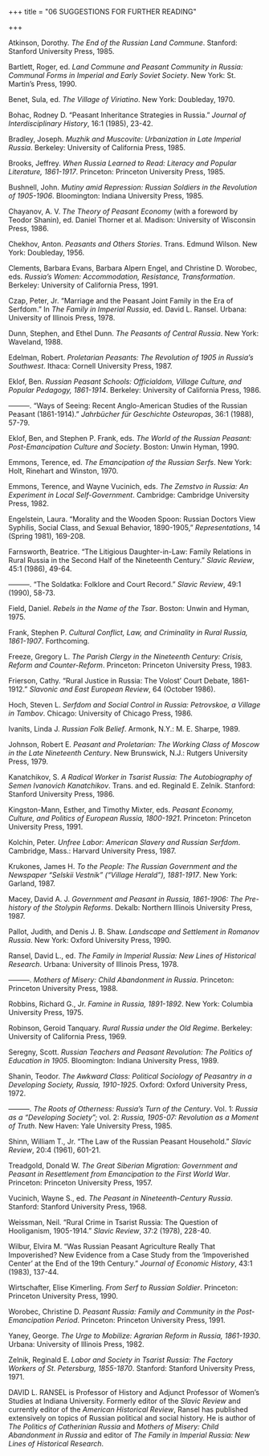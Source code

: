 +++
title = "06 SUGGESTIONS FOR FURTHER READING"

+++


Atkinson, Dorothy. *The End of the Russian Land Commune*. Stanford: Stanford University Press, 1985.

Bartlett, Roger, ed. *Land Commune and Peasant Community in Russia: Communal Forms in Imperial and Early Soviet Society*. New York: St. Martin’s Press, 1990.

Benet, Sula, ed. *The Village of Viriatino*. New York: Doubleday, 1970.

Bohac, Rodney D. “Peasant Inheritance Strategies in Russia.” *Journal of Interdisciplinary History*, 16:1 \(1985\), 23-42.

Bradley, Joseph. *Muzhik and Muscovite: Urbanization in Late Imperial Russia*. Berkeley: University of California Press, 1985.

Brooks, Jeffrey. *When Russia Learned to Read: Literacy and Popular Literature, 1861-1917*. Princeton: Princeton University Press, 1985.

Bushnell, John. *Mutiny amid Repression: Russian Soldiers in the Revolution of 1905-1906*. Bloomington: Indiana University Press, 1985.

Chayanov, A. V. *The Theory of Peasant Economy* \(with a foreword by Teodor Shanin\), ed. Daniel Thorner et al. Madison: University of Wisconsin Press, 1986.

Chekhov, Anton. *Peasants and Others Stories*. Trans. Edmund Wilson. New York: Doubleday, 1956.

Clements, Barbara Evans, Barbara Alpern Engel, and Christine D. Worobec, eds. *Russia’s Women: Accommodation, Resistance, Transformation*. Berkeley: University of California Press, 1991.

Czap, Peter, Jr. “Marriage and the Peasant Joint Family in the Era of Serfdom.” In *The Family in Imperial Russia*, ed. David L. Ransel. Urbana: University of Illinois Press, 1978.

Dunn, Stephen, and Ethel Dunn. *The Peasants of Central Russia*. New York: Waveland, 1988.

Edelman, Robert. *Proletarian Peasants: The Revolution of 1905 in Russia’s Southwest*. Ithaca: Cornell University Press, 1987.

Eklof, Ben. *Russian Peasant Schools: Officialdom, Village Culture, and Popular Pedagogy, 1861-1914*. Berkeley: University of California Press, 1986.

———. “Ways of Seeing: Recent Anglo-American Studies of the Russian Peasant \(1861-1914\).” *Jahrbücher für Geschichte Osteuropas*, 36:1 \(1988\), 57-79.

Eklof, Ben, and Stephen P. Frank, eds. *The World of the Russian Peasant: Post-Emancipation Culture and Society*. Boston: Unwin Hyman, 1990.

Emmons, Terence, ed. *The Emancipation of the Russian Serfs*. New York: Holt, Rinehart and Winston, 1970.

Emmons, Terence, and Wayne Vucinich, eds. *The Zemstvo in Russia: An Experiment in Local Self-Government*. Cambridge: Cambridge University Press, 1982.

Engelstein, Laura. “Morality and the Wooden Spoon: Russian Doctors View Syphilis, Social Class, and Sexual Behavior, 1890-1905,” *Representations*, 14 \(Spring 1981\), 169-208.

Farnsworth, Beatrice. “The Litigious Daughter-in-Law: Family Relations in Rural Russia in the Second Half of the Nineteenth Century.” *Slavic Review*, 45:1 \(1986\), 49-64.

———. “The Soldatka: Folklore and Court Record.” *Slavic Review*, 49:1 \(1990\), 58-73.

Field, Daniel. *Rebels in the Name of the Tsar*. Boston: Unwin and Hyman, 1975.

Frank, Stephen P. *Cultural Conflict, Law, and Criminality in Rural Russia, 1861-1907*. Forthcoming.

Freeze, Gregory L. *The Parish Clergy in the Nineteenth Century: Crisis, Reform and Counter-Reform*. Princeton: Princeton University Press, 1983.

Frierson, Cathy. “Rural Justice in Russia: The Volost’ Court Debate, 1861-1912.” *Slavonic and East European Review*, 64 \(October 1986\).

Hoch, Steven L. *Serfdom and Social Control in Russia: Petrovskoe, a Village in Tambov*. Chicago: University of Chicago Press, 1986.

Ivanits, Linda J. *Russian Folk Belief*. Armonk, N.Y.: M. E. Sharpe, 1989.

Johnson, Robert E. *Peasant and Proletarian: The Working Class of Moscow in the Late Nineteenth Century*. New Brunswick, N.J.: Rutgers University Press, 1979.

Kanatchikov, S. *A Radical Worker in Tsarist Russia: The Autobiography of Semen Ivanovich Kanatchikov*. Trans. and ed. Reginald E. Zelnik. Stanford: Stanford University Press, 1986.

Kingston-Mann, Esther, and Timothy Mixter, eds. *Peasant Economy, Culture, and Politics of European Russia, 1800-1921*. Princeton: Princeton University Press, 1991.

Kolchin, Peter. *Unfree Labor: American Slavery and Russian Serfdom*. Cambridge, Mass.: Harvard University Press, 1987.

Krukones, James H. *To the People: The Russian Government and the Newspaper “Selskii Vestnik” \(“Village Herald”\), 1881-1917*. New York: Garland, 1987.

Macey, David A. J. *Government and Peasant in Russia, 1861-1906: The Pre-history of the Stolypin Reforms*. Dekalb: Northern Illinois University Press, 1987.

Pallot, Judith, and Denis J. B. Shaw. *Landscape and Settlement in Romanov Russia*. New York: Oxford University Press, 1990.

Ransel, David L., ed. *The Family in Imperial Russia: New Lines of Historical Research*. Urbana: University of Illinois Press, 1978.

———. *Mothers of Misery: Child Abandonment in Russia*. Princeton: Princeton University Press, 1988.

Robbins, Richard G., Jr. *Famine in Russia, 1891-1892*. New York: Columbia University Press, 1975.

Robinson, Geroid Tanquary. *Rural Russia under the Old Regime*. Berkeley: University of California Press, 1969.

Seregny, Scott. *Russian Teachers and Peasant Revolution: The Politics of Education in 1905*. Bloomington: Indiana University Press, 1989.

Shanin, Teodor. *The Awkward Class: Political Sociology of Peasantry in a Developing Society, Russia, 1910-1925*. Oxford: Oxford University Press, 1972.

———. *The Roots of Otherness: Russia’s Turn of the Century*. Vol. 1: *Russia as a “Developing Society”;* vol. 2: *Russia, 1905-07: Revolution as a Moment of Truth*. New Haven: Yale University Press, 1985.

Shinn, William T., Jr. “The Law of the Russian Peasant Household.” *Slavic Review*, 20:4 \(1961\), 601-21.

Treadgold, Donald W. *The Great Siberian Migration: Government and Peasant in Resettlement from Emancipation to the First World War*. Princeton: Princeton University Press, 1957.

Vucinich, Wayne S., ed. *The Peasant in Nineteenth-Century Russia*. Stanford: Stanford University Press, 1968.

Weissman, Neil. “Rural Crime in Tsarist Russia: The Question of Hooliganism, 1905-1914.” *Slavic Review*, 37:2 \(1978\), 228-40.

Wilbur, Elvira M. “Was Russian Peasant Agriculture Really That Impoverished? New Evidence from a Case Study from the ‘Impoverished Center’ at the End of the 19th Century.” *Journal of Economic History*, 43:1 \(1983\), 137-44.

Wirtschafter, Elise Kimerling. *From Serf to Russian Soldier*. Princeton: Princeton University Press, 1990.

Worobec, Christine D. *Peasant Russia: Family and Community in the Post-Emancipation Period*. Princeton: Princeton University Press, 1991.

Yaney, George. *The Urge to Mobilize: Agrarian Reform in Russia, 1861-1930*. Urbana: University of Illinois Press, 1982.

Zelnik, Reginald E. *Labor and Society in Tsarist Russia: The Factory Workers of St. Petersburg, 1855-1870*. Stanford: Stanford University Press, 1971.





DAVID L. RANSEL is Professor of History and Adjunct Professor of Women’s Studies at Indiana University. Formerly editor of the *Slavic Review* and currently editor of the *American Historical Review*, Ransel has published extensively on topics of Russian political and social history. He is author of *The Politics of Catherinian Russia* and *Mothers of Misery: Child Abandonment in Russia* and editor of *The Family in Imperial Russia: New Lines of Historical Research*.



